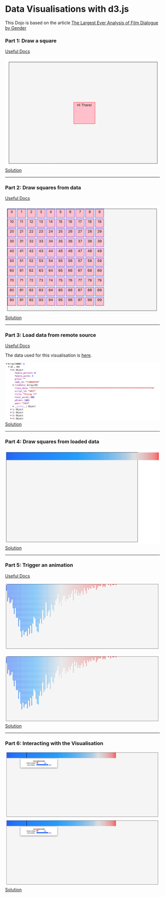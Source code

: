 # Data Visualisations with d3.js

This Dojo is based on the article [The Largest Ever Analysis of Film Dialogue by Gender](https://pudding.cool/2017/03/film-dialogue/)

### Part 1: Draw a square
[Useful Docs](https://d3js.org/#selections)

![Part 1](./examples/part-1.png)
[Solution](https://bl.ocks.org/hanahanderson/c77e430d40d5cccdb484d6eb1771953c)

___
### Part 2: Draw squares from data
[Useful Docs](https://d3js.org/#enter-exit)

![Part 2](./examples/part-2.png)
[Solution](https://bl.ocks.org/hanahanderson/37bc7965987016c7e8bdb09b36455d5c)

___
### Part 3: Load data from remote source
[Useful Docs](https://github.com/d3/d3-request/blob/master/README.md#csv)

The data used for this visualisation is [here](https://raw.githubusercontent.com/matthewfdaniels/scripts/graphs/meta_data7.csv).

![Part 3](./examples/part-3.png)
[Solution](https://bl.ocks.org/hanahanderson/13a3613383a8369ed3765d6202e715ac)

___
### Part 4: Draw squares from loaded data
![Part 4](./examples/part-4.png)
[Solution](https://bl.ocks.org/hanahanderson/09f97bc936db2e370c6c18776c0c4b0a)

___
### Part 5: Trigger an animation
[Useful Docs](https://d3js.org/#transitions)

[<img src="./examples/part-5.png"/>](./examples/part-5.mov)

[![Part 5](./examples/part-5.png)](./examples/part-5.mov)
[Solution](https://bl.ocks.org/hanahanderson/b912694acb71b6aed3b1396fbfc0dc7f)

___
### Part 6: Interacting with the Visualisation

[<img src="./examples/part-6.png"/>](./examples/part-6.mov)
[![Part 6](./examples/part-6.png)](./examples/part-6.mov)
[Solution](https://bl.ocks.org/hanahanderson/08b0e3ec69344584c58a166556cbfa2c)
